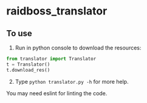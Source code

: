 # raidboss_translator

## To use

1. Run in python console to download the resources:

```python
from translator import Translator
t = Translator()
t.download_res()
```

2. Type `python translator.py -h` for more help.

You may need eslint for linting the code.